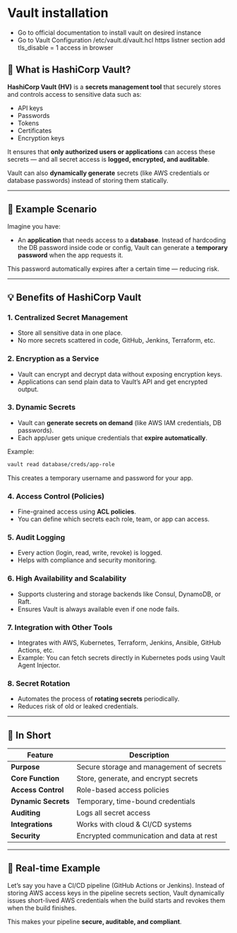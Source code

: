 # Vault installation
- Go to official documentation to install vault on desired instance
- Go to Vault Configuration /etc/vault.d/vault.hcl https listner section add tls_disable = 1 access in browser



## 🔐 What is HashiCorp Vault?

**HashiCorp Vault (HV)** is a **secrets management tool** that securely stores and controls access to sensitive data such as:

* API keys
* Passwords
* Tokens
* Certificates
* Encryption keys

It ensures that **only authorized users or applications** can access these secrets — and all secret access is **logged, encrypted, and auditable**.

Vault can also **dynamically generate** secrets (like AWS credentials or database passwords) instead of storing them statically.

---

## 🧱 Example Scenario

Imagine you have:

* An **application** that needs access to a **database**.
  Instead of hardcoding the DB password inside code or config,
  Vault can generate a **temporary password** when the app requests it.

This password automatically expires after a certain time — reducing risk.

---

## 💡 Benefits of HashiCorp Vault

### 1. **Centralized Secret Management**

* Store all sensitive data in one place.
* No more secrets scattered in code, GitHub, Jenkins, Terraform, etc.

### 2. **Encryption as a Service**

* Vault can encrypt and decrypt data without exposing encryption keys.
* Applications can send plain data to Vault’s API and get encrypted output.

### 3. **Dynamic Secrets**

* Vault can **generate secrets on demand** (like AWS IAM credentials, DB passwords).
* Each app/user gets unique credentials that **expire automatically**.

Example:

```bash
vault read database/creds/app-role
```

This creates a temporary username and password for your app.

### 4. **Access Control (Policies)**

* Fine-grained access using **ACL policies**.
* You can define which secrets each role, team, or app can access.

### 5. **Audit Logging**

* Every action (login, read, write, revoke) is logged.
* Helps with compliance and security monitoring.

### 6. **High Availability and Scalability**

* Supports clustering and storage backends like Consul, DynamoDB, or Raft.
* Ensures Vault is always available even if one node fails.

### 7. **Integration with Other Tools**

* Integrates with AWS, Kubernetes, Terraform, Jenkins, Ansible, GitHub Actions, etc.
* Example: You can fetch secrets directly in Kubernetes pods using Vault Agent Injector.

### 8. **Secret Rotation**

* Automates the process of **rotating secrets** periodically.
* Reduces risk of old or leaked credentials.

---

## 🧠 In Short

| Feature             | Description                              |
| ------------------- | ---------------------------------------- |
| **Purpose**         | Secure storage and management of secrets |
| **Core Function**   | Store, generate, and encrypt secrets     |
| **Access Control**  | Role-based access policies               |
| **Dynamic Secrets** | Temporary, time-bound credentials        |
| **Auditing**        | Logs all secret access                   |
| **Integrations**    | Works with cloud & CI/CD systems         |
| **Security**        | Encrypted communication and data at rest |

---

## 🚀 Real-time Example

Let’s say you have a CI/CD pipeline (GitHub Actions or Jenkins).
Instead of storing AWS access keys in the pipeline secrets section,
Vault dynamically issues short-lived AWS credentials when the build starts
and revokes them when the build finishes.

This makes your pipeline **secure, auditable, and compliant**.
